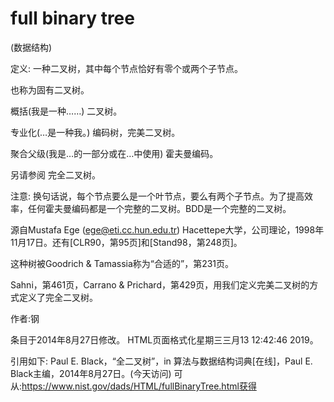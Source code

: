 # full binary tree


(数据结构)



定义:
一种二叉树，其中每个节点恰好有零个或两个子节点。



也称为固有二叉树。



概括(我是一种……)
二叉树。



专业化(…是一种我。)
编码树，完美二叉树。



聚合父级(我是…的一部分或在…中使用)
霍夫曼编码。



另请参阅
完全二叉树。



注意:
换句话说，每个节点要么是一个叶节点，要么有两个子节点。为了提高效率，任何霍夫曼编码都是一个完整的二叉树。BDD是一个完整的二叉树。

源自Mustafa Ege (ege@eti.cc.hun.edu.tr) Hacettepe大学，公司理论，1998年11月17日。还有[CLR90，第95页]和[Stand98，第248页]。

这种树被Goodrich & Tamassia称为“合适的”，第231页。

Sahni，第461页，Carrano & Prichard，第429页，用我们定义完美二叉树的方式定义了完全二叉树。


作者:钢







条目于2014年8月27日修改。
HTML页面格式化星期三三月13 12:42:46 2019。



引用如下:
Paul E. Black，“全二叉树”，in
算法与数据结构词典[在线]，Paul E. Black主编，2014年8月27日。(今天访问)
可从:https://www.nist.gov/dads/HTML/fullBinaryTree.html获得